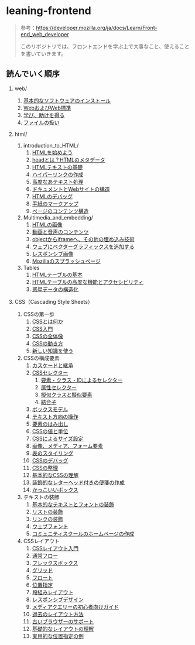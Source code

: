 # leaning-frontend

> 参考：https://developer.mozilla.org/ja/docs/Learn/Front-end_web_developer
>
> このリポジトリでは、フロントエンドを学ぶ上で大事なこと、使えることを書いていきます。

## 読んでいく順序

1. web/

   1. [基本的なソフトウェアのインストール](https://github.com/ittoku703/leaning-frontend/blob/main/web/installing_basic_software.md)
   2. [WebおよびWeb標準](https://github.com/ittoku703/leaning-frontend/blob/main/web/the_web_and_web_standards.md)
   3. [学び、助けを得る](https://github.com/ittoku703/leaning-frontend/blob/main/web/learning_and_getting_help.md)
   3. [ファイルの扱い](https://github.com/ittoku703/leaning-frontend/blob/main/web/dealing_with_files.md)
2. html/
   1. introduction_to_HTML/
      1. [HTMLを始めよう](https://github.com/ittoku703/leaning-frontend/blob/main/html/Introduction_to_HTML/getting_started.md)
      2. [headとは？HTMLのメタデータ](https://github.com/ittoku703/leaning-frontend/blob/main/html/Introduction_to_HTML/the_head_metadata_in_html.md)
      3. [HTMLテキストの基礎](https://github.com/ittoku703/leaning-frontend/blob/main/html/Introduction_to_HTML/HTML_text_fundamentals.md)
      4. [ハイパーリンクの作成](https://github.com/ittoku703/leaning-frontend/blob/main/html/Introduction_to_HTML/creating_hyperlinks.md)
      5. [高度なあテキスト処理](https://github.com/ittoku703/leaning-frontend/blob/main/html/Introduction_to_HTML/advanced_text_fomatting.md)
      6. [ドキュメントとWebサイトの構造](https://github.com/ittoku703/leaning-frontend/blob/main/html/Introduction_to_HTML/document_and_website_structure.md)
      7. [HTMLのデバッグ](https://github.com/ittoku703/leaning-frontend/blob/main/html/Introduction_to_HTML/debugging_html.md)
      8. [手紙のマークアップ](https://github.com/ittoku703/leaning-frontend/blob/main/html/Introduction_to_HTML/markup_letter.html)
      9. [ページのコンテンツ構造](https://github.com/ittoku703/leaning-frontend/tree/main/html/Introduction_to_HTML/structuring_a_page_of_content)
   2. Multimedia_and_embedding/
      1. [HTMLの画像](https://github.com/ittoku703/leaning-frontend/blob/main/html/Multimedia_and_embedding/images_in_HTML.md)
      2. [動画と音声のコンテンツ](https://github.com/ittoku703/leaning-frontend/blob/main/html/Multimedia_and_embedding/video_and_audio_content.md)
      3. [objectからiframeへ、その他の埋め込み技術](https://github.com/ittoku703/leaning-frontend/blob/main/html/Multimedia_and_embedding/other_embedding_technologies.md)
      4. [ウェブにベクターグラフィックスを追加する](https://github.com/ittoku703/leaning-frontend/blob/main/html/Multimedia_and_embedding/adding_vector_graphics_to_the_web.md)
      5. [レスポンシブ画像](https://github.com/ittoku703/leaning-frontend/blob/main/html/Multimedia_and_embedding/responsive_images.md)
      6. [Mozillaのスプラッシュページ](https://github.com/ittoku703/leaning-frontend/blob/main/html/Multimedia_and_embedding/mozilla_splash_page/)
   3. Tables
      1. [HTMLテーブルの基本](https://github.com/ittoku703/leaning-frontend/blob/main/html/Tables/basics.md)
      2. [HTMLテーブルの高度な機能とアクセシビリティ](https://github.com/ittoku703/leaning-frontend/blob/main/html/Tables/advanced.md)
      3. [惑星データの構造化](https://github.com/ittoku703/leaning-frontend/blob/main/html/Tables/structuring_planet_data/)
2. CSS（Cascading Style Sheets）
   1. CSSの第一歩
      1. [CSSとは何か](https://github.com/ittoku703/leaning-frontend/blob/main/css/First_steps/what_is_css.md)
      2. [CSS入門](https://github.com/ittoku703/leaning-frontend/blob/main/css/First_steps/getting_started.md)
      3. [CSSの全体像](https://github.com/ittoku703/leaning-frontend/blob/main/css/First_steps/how_css_is_structured.md)
      4. [CSSの動き方](https://github.com/ittoku703/leaning-frontend/blob/main/css/First_steps/how_css_works.md)
      5. [新しい知識を使う](https://github.com/ittoku703/leaning-frontend/blob/main/css/First_steps/styling_a_biography_page/)
   2. CSSの構成要素
      1. [カスケードと継承](https://github.com/ittoku703/leaning-frontend/blob/main/css/Building_blocks/cascade_and_inheritance.md)
      2. [CSSセレクター](https://github.com/ittoku703/leaning-frontend/blob/main/css/Building_blocks/selectors.md)
         1. [要素・クラス・IDによるセレクター](https://github.com/ittoku703/leaning-frontend/blob/main/css/Building_blocks/type_class_and_id_selectors.md)
         2. [属性セレクター](https://github.com/ittoku703/leaning-frontend/blob/main/css/Building_blocks/attribute_selectors.md)
         3. [擬似クラスと擬似要素](https://github.com/ittoku703/leaning-frontend/blob/main/css/Building_blocks/pseudo-classes_and_pseudo-elements.md)
         4. [結合子](https://github.com/ittoku703/leaning-frontend/blob/main/css/Building_blocks/combinators.md)
      3. [ボックスモデル](https://github.com/ittoku703/leaning-frontend/blob/main/css/Building_blocks/the_box_model.md)
      4. [テキスト方向の操作](https://github.com/ittoku703/leaning-frontend/blob/main/css/Building_blocks/handling_different_text_directions.md)
      5. [要素のはみ出し](https://github.com/ittoku703/leaning-frontend/blob/main/css/Building_blocks/overflowing_content.md)
      6. [CSSの値と単位](https://github.com/ittoku703/leaning-frontend/blob/main/css/Building_blocks/values_and_units.md)
      7. [CSSによるサイズ設定](https://github.com/ittoku703/leaning-frontend/blob/main/css/Building_blocks/sizing_items_in_css.md)
      8. [画像、メディア、フォーム要素](https://github.com/ittoku703/leaning-frontend/blob/main/css/Building_blocks/images_media_form_elements.md)
      9. [表のスタイリング](https://github.com/ittoku703/leaning-frontend/blob/main/css/Building_blocks/styling_tables.md)
      10. [CSSのデバッグ](https://github.com/ittoku703/leaning-frontend/blob/main/css/Building_blocks/debugging_css.md)
      11. [CSSの整理](https://github.com/ittoku703/leaning-frontend/blob/main/css/Building_blocks/organizing.md)
      12. [基本的なCSSの理解](https://github.com/ittoku703/leaning-frontend/blob/main/css/Building_blocks/Fundamental_CSS_comprehension/)
      13. [装飾的なレターヘッド付きの便箋の作成](https://github.com/ittoku703/leaning-frontend/blob/main/css/Building_blocks/Creating_fancy_letterheaded_paper/)
      14. [かっこいいボックス](https://github.com/ittoku703/leaning-frontend/blob/main/css/Building_blocks/A_cool_looking_box/)
   3. テキストの装飾
      1. [基本的なテキストとフォントの装飾](https://github.com/ittoku703/leaning-frontend/blob/main/css/Styling_text/fundamentals.md)
      2. [リストの装飾](https://github.com/ittoku703/leaning-frontend/blob/main/css/Styling_text/styling_lists.md)
      3. [リンクの装飾](https://github.com/ittoku703/leaning-frontend/blob/main/css/Styling_text/styling_links.md)
      4. [ウェブフォント](https://github.com/ittoku703/leaning-frontend/blob/main/css/Styling_text/web_fonts.md)
      5. [コミュニティスクールのホームページの作成](https://github.com/ittoku703/leaning-frontend/blob/main/css/Styling_text/Typesetting_a_homepage/)
   4. CSSレイアウト
      1. [CSSレイアウト入門](https://github.com/ittoku703/leaning-frontend/blob/main/css/CSS_layout/introduction.md)
      2. [通常フロー](https://github.com/ittoku703/leaning-frontend/blob/main/css/CSS_layout/normal_flow.md)
      3. [フレックスボックス](https://github.com/ittoku703/leaning-frontend/blob/main/css/CSS_layout/flexbox.md)
      4. [グリッド](https://github.com/ittoku703/leaning-frontend/blob/main/css/CSS_layout/grids.md)
      5. [フロート](https://github.com/ittoku703/leaning-frontend/blob/main/css/CSS_layout/floats.md)
      6. [位置指定](https://github.com/ittoku703/leaning-frontend/blob/main/css/CSS_layout/positioning.md)
      7. [段組みレイアウト](https://github.com/ittoku703/leaning-frontend/blob/main/css/CSS_layout/multiple-column_layout.md)
      8. [レスポンシブデザイン](https://github.com/ittoku703/leaning-frontend/blob/main/css/CSS_layout/responsive_design.md)
      9. [メディアクエリーの初心者向けガイド](https://github.com/ittoku703/leaning-frontend/blob/main/css/CSS_layout/media_queries.md)
      10. [過去のレイアウト方法](https://github.com/ittoku703/leaning-frontend/blob/main/css/CSS_layout/legacy_layout_methods.md)
      11. [古いブラウザーのサポート](https://github.com/ittoku703/leaning-frontend/blob/main/css/CSS_layout/supporting_older_browsers.md)
      12. [基礎的なレイアウトの理解](https://github.com/ittoku703/leaning-frontend/blob/main/css/CSS_layout/Fundamental_Layout_Comprehension/)
      13. [実用的な位置指定の例](https://github.com/ittoku703/leaning-frontend/blob/main/css/CSS_layout/Practical_positioning_examples/)
